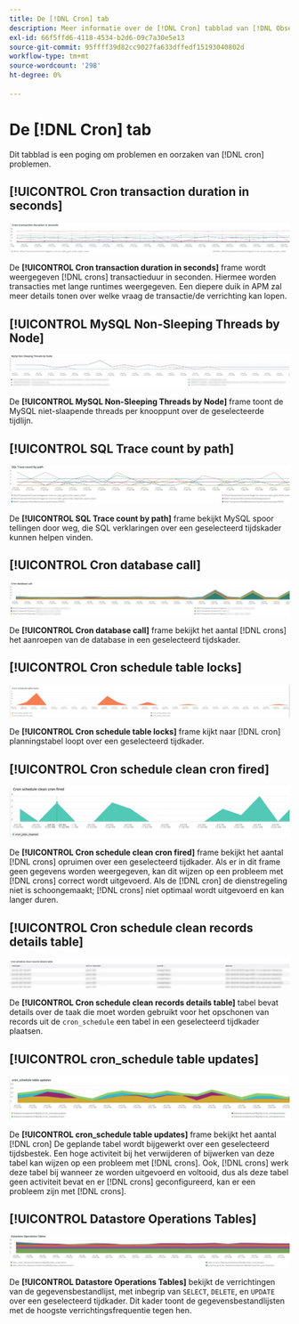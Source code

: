 ```yaml
---
title: De [!DNL Cron] tab
description: Meer informatie over de [!DNL Cron] tabblad van [!DNL Observation for Adobe Commerce].
exl-id: 66f5ffd6-4118-4534-b2d6-09c7a30e5e13
source-git-commit: 95ffff39d82cc9027fa633dffedf15193040802d
workflow-type: tm+mt
source-wordcount: '298'
ht-degree: 0%

---
```


# De [!DNL Cron] tab

Dit tabblad is een poging om problemen en oorzaken van [!DNL cron] problemen.

## [!UICONTROL Cron transaction duration in seconds]

![Transactieduur bijsnijden in seconden](../../assets/tools/observation-for-adobe-commerce/cron-tab-1.jpg)

De **[!UICONTROL Cron transaction duration in seconds]** frame wordt weergegeven [!DNL crons] transactieduur in seconden. Hiermee worden transacties met lange runtimes weergegeven. Een diepere duik in APM zal meer details tonen over welke vraag de transactie/de verrichting kan lopen.

## [!UICONTROL MySQL Non-Sleeping Threads by Node]

![MySQL niet-slaapende threads per knooppunt](../../assets/tools/observation-for-adobe-commerce/cron-tab-2.jpg)

De **[!UICONTROL MySQL Non-Sleeping Threads by Node]** frame toont de MySQL niet-slaapende threads per knooppunt over de geselecteerde tijdlijn.

## [!UICONTROL SQL Trace count by path]

![Aantal SQL-overtrekken per pad](../../assets/tools/observation-for-adobe-commerce/cron-tab-3.jpg)

De **[!UICONTROL SQL Trace count by path]** frame bekijkt MySQL spoor tellingen door weg, die SQL verklaringen over een geselecteerd tijdskader kunnen helpen vinden.

## [!UICONTROL Cron database call]

![Aanroep van Cron-database](../../assets/tools/observation-for-adobe-commerce/cron-tab-4.jpg)

De **[!UICONTROL Cron database call]** frame bekijkt het aantal [!DNL crons] het aanroepen van de database in een geselecteerd tijdskader.

## [!UICONTROL Cron schedule table locks]

![Tabelvergrendelingen uitsnijden](../../assets/tools/observation-for-adobe-commerce/cron-tab-5.jpg)

De **[!UICONTROL Cron schedule table locks]** frame kijkt naar [!DNL cron] planningstabel loopt over een geselecteerd tijdkader.

## [!UICONTROL Cron schedule clean cron fired]

![Tabelvergrendelingen uitsnijden](../../assets/tools/observation-for-adobe-commerce/cron-tab-6.jpg)

De **[!UICONTROL Cron schedule clean cron fired]** frame bekijkt het aantal [!DNL crons] opruimen over een geselecteerd tijdkader. Als er in dit frame geen gegevens worden weergegeven, kan dit wijzen op een probleem met [!DNL crons] correct wordt uitgevoerd. Als de [!DNL cron] de dienstregeling niet is schoongemaakt; [!DNL crons] niet optimaal wordt uitgevoerd en kan langer duren.

## [!UICONTROL Cron schedule clean records details table]

![Detailstabel met gegevens over uitgesneden planning](../../assets/tools/observation-for-adobe-commerce/cron-tab-7.jpg)

De **[!UICONTROL Cron schedule clean records details table]** tabel bevat details over de taak die moet worden gebruikt voor het opschonen van records uit de `cron_schedule` een tabel in een geselecteerd tijdkader plaatsen.

## [!UICONTROL cron_schedule table updates]

![tabel-updates uitsnijden_plannen](../../assets/tools/observation-for-adobe-commerce/cron-tab-8.jpg)

De **[!UICONTROL cron_schedule table updates]** frame bekijkt het aantal [!DNL cron] De geplande tabel wordt bijgewerkt over een geselecteerd tijdsbestek. Een hoge activiteit bij het verwijderen of bijwerken van deze tabel kan wijzen op een probleem met [!DNL crons]. Ook, [!DNL crons] werk deze tabel bij wanneer ze worden uitgevoerd en voltooid, dus als deze tabel geen activiteit bevat en er [!DNL crons] geconfigureerd, kan er een probleem zijn met [!DNL crons].

## [!UICONTROL Datastore Operations Tables]

![Tabellen voor bewerkingen in datastore](../../assets/tools/observation-for-adobe-commerce/cron-tab-9.jpg)

De **[!UICONTROL Datastore Operations Tables]** bekijkt de verrichtingen van de gegevensbestandlijst, met inbegrip van `SELECT`, `DELETE`, en `UPDATE` over een geselecteerd tijdkader. Dit kader toont de gegevensbestandlijsten met de hoogste verrichtingsfrequentie tegen hen.
